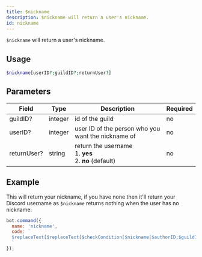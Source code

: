 ```yaml
---
title: $nickname 
description: $nickname will return a user's nickname.
id: nickname
---
```


`$nickname` will return a user's nickname.

## Usage

```php
$nickname[userID?;guildID?;returnUser?]
```

## Parameters 


| Field     | Type    | Description                                        | Required |
|-----------|---------|----------------------------------------------------|----------|
| guildID?      | integer  | id of the guild                             | no      |
| userID?     | integer  | user ID of the person who you want the nickname of          | no       |
| returnUser?        | string  | return the username <br /> 1. **yes** <br /> 2. **no** (default)                    | no      |


## Example

This will return your nickname, if you have none then it'll return your Discord username as `$nickname` returns nothing when the user has no nickname:

```javascript
bot.command({
  name: 'nickname',
  code: `
  $replaceText[$replaceText[$checkCondition[$nickname[$authorID;$guildID;no]==];true;$username[$authorID]];false;$nickname[$authorID;$guildID;no]]
  `
});
```
